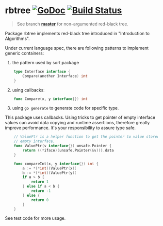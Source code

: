 # rbtree [![GoDoc](https://godoc.org/github.com/fanyang01/rbtree?status.svg)](https://godoc.org/github.com/fanyang01/rbtree) [![Build Status](https://drone.io/github.com/fanyang01/rbtree/status.png)](https://drone.io/github.com/fanyang01/rbtree/latest)

> See branch **[master](https://github.com/fanyang01/rbtree)** for non-argumented red-black tree.

Package rbtree implements red-black tree introduced in "Introduction to Algorithms".

Under current language spec, there are following patterns to implement generic containers:

1) the pattern used by sort package

```go
	type Interface interface {
		Compare(another Interface) int
	}
```

2) using callbacks:

```go
	func Compare(x, y interface{}) int
```

3) using `go generate` to generate code for specific type.

This package uses callbacks. Using tricks to get pointer of empty interface
values can avoid data copying and runtime assertiions, therefore greatly improve
performance. It's your responsibility to assure type safe.

```go
	// ValuePtr is a helper function to get the pointer to value stored in
	// empty interface.
	func ValuePtr(v interface{}) unsafe.Pointer {
		return ((*iface)(unsafe.Pointer(&v))).data
	}

	func compareInt(x, y interface{}) int {
		a := *(*int)(ValuePtr(x))
		b := *(*int)(ValuePtr(y))
		if a > b {
			return 1
		} else if a < b {
			return -1
		} else {
			return 0
		}
	}
```

See test code for more usage.
